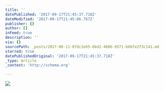 ```yaml
---
title: ''
datePublished: '2017-09-17T21:45:37.718Z'
dateModified: '2017-09-17T21:45:06.767Z'
publisher: {}
author: []
inFeed: true
description: ''
via: {}
sourcePath: _posts/2017-08-11-8fdc1e65-04d2-4606-9571-b66fe2f3c141.md
starred: true
datePublishedOriginal: '2017-09-17T21:45:37.718Z'
_type: Article
_context: 'http://schema.org'

---
```

![](https://the-grid-user-content.s3-us-west-2.amazonaws.com/6a5940de-99db-4110-937d-0a8a7fa38f16.jpg)